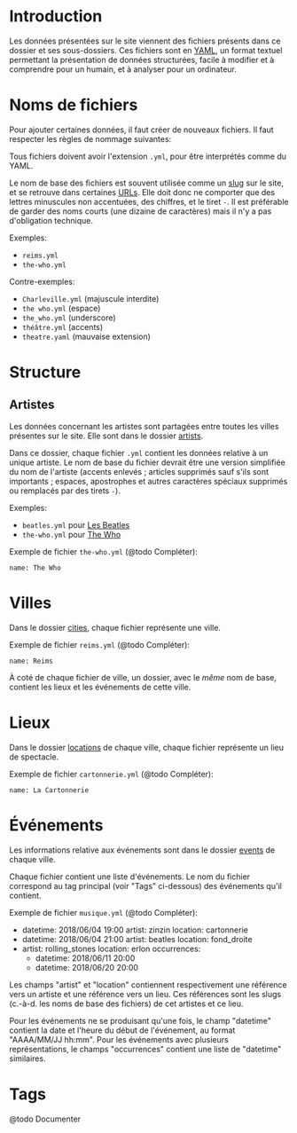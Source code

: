 Introduction
============

Les données présentées sur le site viennent des fichiers présents dans ce dossier et ses sous-dossiers.
Ces fichiers sont en [YAML](https://fr.wikipedia.org/wiki/YAML),
un format textuel permettant la présentation de données structurées,
facile à modifier et à comprendre pour un humain, et à analyser pour un ordinateur.

Noms de fichiers
================

Pour ajouter certaines données, il faut créer de nouveaux fichiers.
Il faut respecter les règles de nommage suivantes:

Tous fichiers doivent avoir l'extension `.yml`, pour être interprétés comme du YAML.

Le nom de base des fichiers est souvent utilisée comme un [slug](https://fr.wikipedia.org/wiki/Slug_(journalisme)) sur le site,
et se retrouve dans certaines [URLs](https://fr.wikipedia.org/wiki/Uniform_Resource_Locator).
Elle doit donc ne comporter que des lettres minuscules non accentuées, des chiffres, et le tiret `-`.
Il est préférable de garder des noms courts (une dizaine de caractères) mais il n'y a pas d'obligation technique.

Exemples:

  - `reims.yml`
  - `the-who.yml`

Contre-exemples:

  - `Charleville.yml` (majuscule interdite)
  - `the who.yml` (espace)
  - `the_who.yml` (underscore)
  - `théâtre.yml` (accents)
  - `theatre.yaml` (mauvaise extension)

Structure
=========

Artistes
--------

Les données concernant les artistes sont partagées entre toutes les villes présentes sur le site.
Elle sont dans le dossier [artists](artists).

Dans ce dossier, chaque fichier `.yml` contient les données relative à un unique artiste.
Le nom de base du fichier devrait être une version simplifiée du nom de l'artiste
(accents enlevés ; articles supprimés sauf s'ils sont importants ; espaces, apostrophes et autres caractères spéciaux supprimés ou remplacés par des tirets `-`).

Exemples:

  - `beatles.yml` pour [Les Beatles](https://fr.wikipedia.org/wiki/The_Beatles)
  - `the-who.yml` pour [The Who](https://fr.wikipedia.org/wiki/The_Who)

Exemple de fichier `the-who.yml` (@todo Compléter):

    name: The Who

Villes
======

Dans le dossier [cities](cities), chaque fichier représente une ville.

Exemple de fichier `reims.yml` (@todo Compléter):

    name: Reims

À coté de chaque fichier de ville, un dossier, avec le *même* nom de base, contient les lieux et les événements de cette ville.

Lieux
=====

Dans le dossier [locations](cities/reims/locations) de chaque ville, chaque fichier représente un lieu de spectacle.

Exemple de fichier `cartonnerie.yml` (@todo Compléter):

    name: La Cartonnerie

Événements
==========

Les informations relative aux événements sont dans le dossier [events](cities/reims/events) de chaque ville.

Chaque fichier contient une liste d'événements.
Le nom du fichier correspond au tag principal (voir "Tags" ci-dessous) des événements qu'il contient.

Exemple de fichier `musique.yml` (@todo Compléter):

- datetime: 2018/06/04 19:00
  artist: zinzin
  location: cartonnerie
- datetime: 2018/06/04 21:00
  artist: beatles
  location: fond_droite
- artist: rolling_stones
  location: erlon
  occurrences:
    - datetime: 2018/06/11 20:00
    - datetime: 2018/06/20 20:00

Les champs "artist" et "location" contiennent respectivement une référence vers un artiste et une référence vers un lieu.
Ces références sont les slugs (c.-à-d. les noms de base des fichiers) de cet artistes et ce lieu.

Pour les événements ne se produisant qu'une fois, le champ "datetime" contient la date et l'heure du début de l'événement,
au format "AAAA/MM/JJ hh:mm".
Pour les événements avec plusieurs représentations, le champs "occurrences" contient une liste de "datetime" similaires.

Tags
====

@todo Documenter
